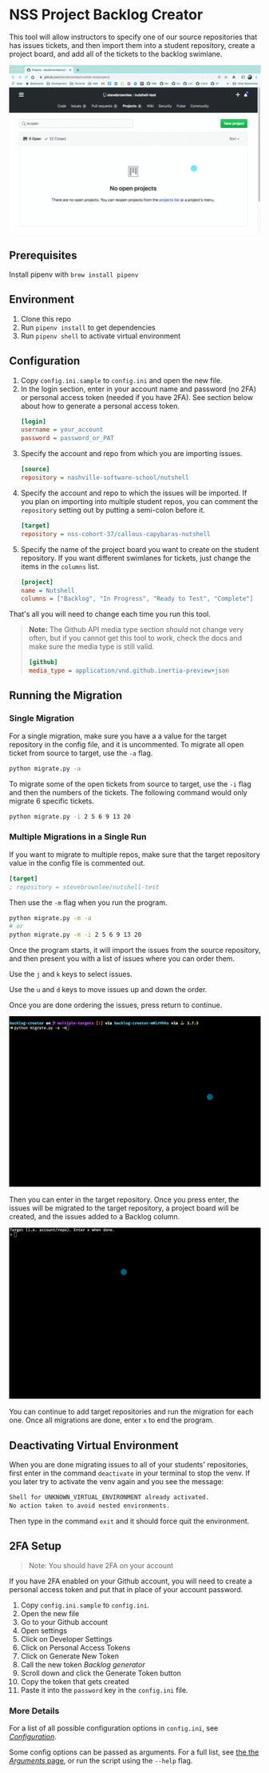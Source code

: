 # NSS Project Backlog Creator

This tool will allow instructors to specify one of our source repositories that has issues tickets, and then import them into a student repository, create a project board, and add all of the tickets to the backlog swimlane.

![animation showing the creation of the project, columns, and tickets](./backlog-creator.gif)

## Prerequisites

Install pipenv with `brew install pipenv`

## Environment

1. Clone this repo
1. Run `pipenv install` to get dependencies
1. Run `pipenv shell` to activate virtual environment

## Configuration

1. Copy `config.ini.sample` to `config.ini` and open the new file.
1. In the login section, enter in your account name and password (no 2FA) or personal access token (needed if you have 2FA). See section below about how to generate a personal access token.
    ```ini
    [login]
    username = your_account
    password = password_or_PAT
    ```
1. Specify the account and repo from which you are importing issues.
    ```ini
    [source]
    repository = nashville-software-school/nutshell
    ```
1. Specify the account and repo to which the issues will be imported. If you plan on importing into multiple student repos, you can comment the `repository` setting out by putting a semi-colon before it.
    ```ini
    [target]
    repository = nss-cohort-37/callous-capybaras-nutshell
    ```
1. Specify the name of the project board you want to create on the student repository. If you want different swimlanes for tickets, just change the items in the `columns` list.
    ```ini
    [project]
    name = Nutshell
    columns = ["Backlog", "In Progress", "Ready to Test", "Complete"]
    ```

That's all you will need to change each time you run this tool.

> **Note:** The Github API media type section _should_ not change very often, but if you cannot get this tool to work, check the docs and make sure the media type is still valid.
>
> ```ini
> [github]
> media_type = application/vnd.github.inertia-preview+json
> ```

## Running the Migration

### Single Migration

For a single migration, make sure you have a a value for the target repository in the config file, and it is uncommented. To migrate all open ticket from source to target, use the `-a` flag.

```sh
python migrate.py -a
```

To migrate some of the open tickets from source to target, use the `-i` flag and then the numbers of the tickets. The following command would only migrate 6 specific tickets.

```sh
python migrate.py -i 2 5 6 9 13 20
```

### Multiple Migrations in a Single Run

If you want to migrate to multiple repos, make sure that the target repository value in the config file is commented out.

```ini
[target]
; repository = stevebrownlee/nutshell-test
```

Then use the `-m` flag when you run the program.

```sh
python migrate.py -m -a
# or
python migrate.py -m -i 2 5 6 9 13 20
```


Once the program starts, it will import the issues from the source repository, and then present you with a list of issues where you can order them.

Use the `j` and `k` keys to select issues.

Use the `u` and `d` keys to move issues up and down the order.

Once you are done ordering the issues, press return to continue.

![](./order-issues.gif)

Then you can enter in the target repository. Once you press enter, the issues will be migrated to the target repository, a project board will be created, and the issues added to a Backlog column.

![](./migration-process.gif)

You can continue to add target repositories and run the migration for each one. Once all migrations are done, enter `x` to end the program.

## Deactivating Virtual Environment

When you are done migrating issues to all of your students' repositories, first enter in the command `deactivate` in your terminal to stop the venv. If you later try to activate the venv again and you see the message:

```html
Shell for UNKNOWN_VIRTUAL_ENVIRONMENT already activated.
No action taken to avoid nested environments.
```

Then type in the command `exit` and it should force quit the environment.

## 2FA Setup

> Note: You should have 2FA on your account

If you have 2FA enabled on your Github account, you will need to create a personal access token and put that in place of your account password.

1. Copy `config.ini.sample` to `config.ini`.
1. Open the new file
1. Go to your Github account
1. Open settings
1. Click on Developer Settings
1. Click on Personal Access Tokens
1. Click on Generate New Token
1. Call the new token _Backlog generator_
1. Scroll down and click the Generate Token button
1. Copy the token that gets created
1. Paste it into the `password` key in the `config.ini` file.

### More Details

For a list of all possible configuration options in `config.ini`, see [_Configuration_](http://www.iqandreas.com/github-issues-import/configuration/).

Some config options can be passed as arguments. For a full list, see [the the _Arguments_ page](http://www.iqandreas.com/github-issues-import/arguments/), or run the script using the `--help` flag.

